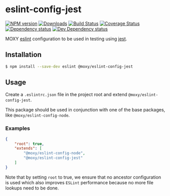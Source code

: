 # eslint-config-jest

[![NPM version][npm-image]][npm-url] [![Downloads][downloads-image]][npm-url] [![Build Status][travis-image]][travis-url] [![Coverage Status][codecov-image]][codecov-url] [![Dependency status][david-dm-image]][david-dm-url] [![Dev Dependency status][david-dm-dev-image]][david-dm-dev-url]

[npm-url]:https://npmjs.org/package/@moxy/eslint-config-jest
[npm-image]:https://img.shields.io/npm/v/@moxy/eslint-config-jest.svg
[downloads-image]:https://img.shields.io/npm/dm/@moxy/eslint-config-jest.svg
[travis-url]:https://travis-ci.org/moxystudio/eslint-config-jest
[travis-image]:https://img.shields.io/travis/moxystudio/eslint-config-jest/master.svg
[codecov-url]:https://codecov.io/gh/moxystudio/eslint-config-jest
[codecov-image]:https://img.shields.io/codecov/c/github/moxystudio/eslint-config-jest/master.svg
[david-dm-url]:https://david-dm.org/moxystudio/eslint-config-jest
[david-dm-image]:https://img.shields.io/david/moxystudio/eslint-config-jest.svg
[david-dm-dev-url]:https://david-dm.org/moxystudio/eslint-config-jest?type=dev
[david-dm-dev-image]:https://img.shields.io/david/dev/moxystudio/eslint-config-jest.svg

MOXY [eslint](http://eslint.org/) configuration to be used in testing using [jest](https://jestjs.io).

## Installation

```sh
$ npm install --save-dev eslint @moxy/eslint-config-jest
```

## Usage

Create a `.eslintrc.json` file in the project root and extend `@moxy/eslint-config-jest`.

This package should be used in conjunction with one of the base packages, like `@moxy/eslint-config-node`.

### Examples

```json
{
    "root": true,
    "extends": [
        "@moxy/eslint-config-node",
        "@moxy/eslint-config-jest"
    ]
}
```

Note that by setting `root` to true, we ensure that no ancestor configuration is used which also improves `ESLint` performance because no more file lookups need to be done.
